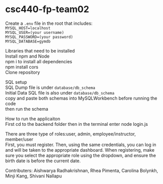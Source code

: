 # csc440-fp-team02

Create a  `.env` file in the root that includes: <br>
`MYSQL_HOST=localhost`<br>
`MYSQL_USER=(your username)`<br>
`MYSQL_PASSWORD=(your password)`<br>
`MYSQL_DATABASE=gymdb`<br>

Libraries that need to be installed<br>
Install npm and Node <br>
npm i to install all dependencies <br>
npm install cors <br> 
Clone repository

SQL setup <br>
SQL Dump file is under `database/db_schema`<br> 
Initial Data SQL file is also under `database/db_schema`<br> 
copy and paste both schemas into MySQLWorkbench before running the code <br>
then run the schema <br>

How to run the applicaiton <br>
First cd to the backend folder then in the terminal enter node login.js <br>

There are three type of roles:user, admin, employee/instructor, member/user<br>
First, you must register. Then, using the same credentials, you can log in and will be taken to the appropriate dashboard. When registering, make sure you select the appropriate role using the dropdown, and ensure the birth date is before the current date.<br>

Contributers: Aishwarya Radhakrishnan, Rhea Pimenta, Carolina Bolynkh, Minji Kang, Shivani Nallapu






